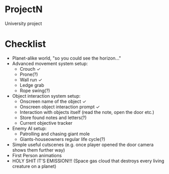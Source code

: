 # ProjectN
University project
# Checklist
- Planet-alike world, "so you could see the horizon..."
- Advanced movement system setup:
  * Crouch ✓
  * Prone(?)
  * Wall run ✓
  * Ledge grab
  * Rope swing(?)
- Object interaction system setup:
  * Onscreen name of the object ✓
  * Onscreen object interaction prompt ✓
  * Interaction with objects itself (read the note, open the door etc.)
  * Store found notes and letters(?)
  * Current objective tracker
- Enemy AI setup:
  * Patrolling and chasing giant mole
  * Giants-houseowners regular life cycle(?)
- Simple useful cutscenes (e.g. once player opened the door camera shows them further way)
- First Person animations
- HOLY SHIT IT'S EMISSION!!! (Space gas cloud that destroys every living creature on a planet)
